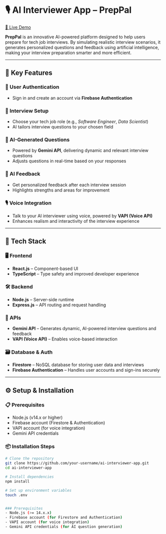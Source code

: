 # 🎙️ AI Interviewer App – PrepPal

[🔗 Live Demo](https://ai-interviewer-is1vpmrxa-keaton-nordbys-projects.vercel.app)

**PrepPal** is an innovative AI-powered platform designed to help users prepare for tech job interviews. By simulating realistic interview scenarios, it generates personalized questions and feedback using artificial intelligence, making your interview preparation smarter and more efficient.

---

## 🧠 Key Features

### 🔐 User Authentication
- Sign in and create an account via **Firebase Authentication**

### 🎯 Interview Setup
- Choose your tech job role (e.g., *Software Engineer*, *Data Scientist*)
- AI tailors interview questions to your chosen field

### 💬 AI-Generated Questions
- Powered by **Gemini API**, delivering dynamic and relevant interview questions
- Adjusts questions in real-time based on your responses

### 🧾 AI Feedback
- Get personalized feedback after each interview session
- Highlights strengths and areas for improvement

### 🎙️ Voice Integration
- Talk to your AI interviewer using voice, powered by **VAPI (Voice API)**
- Enhances realism and interactivity of the interview experience

---

## 🧰 Tech Stack

### 🖥️ Frontend
- **React.js** – Component-based UI
- **TypeScript** – Type safety and improved developer experience

### 🛠️ Backend
- **Node.js** – Server-side runtime
- **Express.js** – API routing and request handling

### 🔗 APIs
- **Gemini API** – Generates dynamic, AI-powered interview questions and feedback
- **VAPI (Voice API)** – Enables voice-based interaction

### 🗃️ Database & Auth
- **Firestore** – NoSQL database for storing user data and interviews
- **Firebase Authentication** – Handles user accounts and sign-ins securely

---

## ⚙️ Setup & Installation

### 📋 Prerequisites
- Node.js (v14.x or higher)
- Firebase account (Firestore & Authentication)
- VAPI account (for voice integration)
- Gemini API credentials

### 📦 Installation Steps

```bash
# Clone the repository
git clone https://github.com/your-username/ai-interviewer-app.git
cd ai-interviewer-app

# Install dependencies
npm install

# Set up environment variables
touch .env


### Prerequisites
- Node.js (>= 14.x.x)
- Firebase account (for Firestore and Authentication)
- VAPI account (for voice integration)
- Gemini API credentials (for AI question generation)

